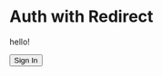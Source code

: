 # Auth with Redirect

<style>
  .hidden {
    display: none!important;
  }
</style>


hello!

<button id="sign-in" class="md-button md-button--primary">Sign In</button>
<button id="sign-out" class="hidden md-button md-button--primary">Sign Out</button>
<button id="download" class="hidden md-button md-button--primary">Download</button>


<p id="logs"></p>


<!-- Insert this script at the bottom of the HTML, but before you use any Firebase services -->
<script type="module">
  import { initializeApp } from 'https://www.gstatic.com/firebasejs/11.6.0/firebase-app.js'
  import { getAuth, getRedirectResult, signInWithRedirect, signInWithPopup, signOut, onAuthStateChanged, GoogleAuthProvider } from 'https://www.gstatic.com/firebasejs/11.6.0/firebase-auth.js'
  import { getFirestore } from 'https://www.gstatic.com/firebasejs/11.6.0/firebase-firestore.js'
  import { getStorage, ref, getDownloadURL } from "https://www.gstatic.com/firebasejs/11.6.0/firebase-storage.js";


  const firebaseConfig = {
    apiKey: "AIzaSyD5n2R6a5w9FU9aKbq2GbiP2rVPC9vCXsA",
    authDomain: "unytics.io",
    projectId: "unytics-cloud",
    storageBucket: "unytics-cloud.firebasestorage.app",
    messagingSenderId: "1014985713601",
    appId: "1:1014985713601:web:b3e42d577f70ad07fab140"
  };

  // Initialize Firebase
  const app = initializeApp(firebaseConfig);

  const provider = new GoogleAuthProvider();
  const auth = getAuth();
  auth.useDeviceLanguage();

  const signInButton = document.getElementById('sign-in');
  const signOutButton = document.getElementById('sign-out');
  const downloadButton = document.getElementById('download');
  const logsElement = document.getElementById('logs');

  signInButton.onclick = () => {
    signInWithRedirect(auth, provider);
  };


  getRedirectResult(auth)
  .then((result) => {
    console.log('REDIRECT RESULT!', result);
    logsElement.innerHTML += 'REDIRECT RESULT: ' + JSON.stringify(result) + '<br>';
    if (!result) {
      return;
    }
    // This gives you a Google Access Token. You can use it to access Google APIs.
    console.log('HELLO', result);
    const credential = GoogleAuthProvider.credentialFromResult(result);
    const token = credential.accessToken;

    // The signed-in user info.
    const user = result.user;
    // IdP data available using getAdditionalUserInfo(result)
    // ...
  }).catch((error) => {
    // Handle Errors here.
    const errorCode = error.code;
    const errorMessage = error.message;
    console.log(error);
    logsElement.innerHTML += 'REDIRECT ERROR: ' + JSON.stringify(error) + '<br>';

    // The email of the user's account used.
    // const email = error.customData.email;
    // The AuthCredential type that was used.
    // const credential = GoogleAuthProvider.credentialFromError(error);
    // ...
  });



  // signInButton.onclick = () => {
  //   signInWithPopup(auth, provider)
  //     .then((result) => {
  //       // This gives you a Google Access Token. You can use it to access the Google API.
  //       const credential = GoogleAuthProvider.credentialFromResult(result);
  //       const token = credential.accessToken;
  //       // The signed-in user info.
  //       const user = result.user;
  //       // IdP data available using getAdditionalUserInfo(result)
  //       // ...
  //     }).catch((error) => {
  //       // Handle Errors here.
  //       const errorCode = error.code;
  //       const errorMessage = error.message;
  //       // The email of the user's account used.
  //       const email = error.customData.email;
  //       // The AuthCredential type that was used.
  //       const credential = GoogleAuthProvider.credentialFromError(error);
  //       // ...
  //     });
  // };

  signOutButton.onclick = () => {
    signOut(auth).then(() => {
      // Sign-out successful.
    }).catch((error) => {
      console.error("Sign-out error:", error);
    });
  }

  onAuthStateChanged(auth, (user) => {
    console.log('STATE CHANGED!', user);
    logsElement.innerHTML += 'STATE CHANGED: ' + JSON.stringify(user) + '<br>';
    if (user) {
      // User is signed in, see docs for a list of available properties
      // https://firebase.google.com/docs/reference/js/auth.user
      const uid = user.uid;
      console.log(user);
      signInButton.classList.add('hidden');
      signOutButton.classList.remove('hidden');
      downloadButton.classList.remove('hidden');
      // ...
    } else {
      // User is signed out
      signInButton.classList.remove('hidden');
      signOutButton.classList.add('hidden');
      downloadButton.classList.add('hidden');
      // ...
    }
  });

  downloadButton.onclick = async () => {
    const storage = getStorage();
    const gsReference = ref(storage, 'gs://unytics_foo/hello.txt');
    const url = await getDownloadURL(gsReference);
    console.log('URL', url);
  }

</script>